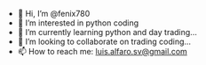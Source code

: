 - 👋 Hi, I’m @fenix780
- 👀 I’m interested in python coding
- 🌱 I’m currently learning python and day trading...
- 💞️ I’m looking to collaborate on trading coding...
- 📫 How to reach me: luis.alfaro.sv@gmail.com

<!---
fenix780/fenix780 is a ✨ special ✨ repository because its `README.md` (this file) appears on your GitHub profile.
You can click the Preview link to take a look at your changes.
--->
